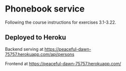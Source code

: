 # Phonebook service

Following the course instructions for exercises 3.1-3.22.

## Deployed to Heroku

Backend serving at https://peaceful-dawn-75757.herokuapp.com/api/persons

Frontend at https://peaceful-dawn-75757.herokuapp.com/
